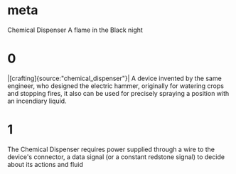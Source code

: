 # meta
Chemical Dispenser
A flame in the Black night

# 0
|[crafting]{source:"chemical_dispenser"}|
A device invented by the same engineer, who designed the electric hammer, originally for watering crops and stopping fires, it also can be used for precisely spraying a position with an incendiary liquid.
# 1
The Chemical Dispenser requires power supplied through a wire to the device's connector, a data signal (or a constant redstone signal) to decide about its actions and fluid